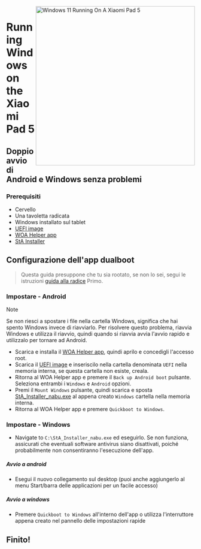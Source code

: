 <img align="right" src="https://raw.githubusercontent.com/erdilS/Port-Windows-11-Xiaomi-Pad-5/main/nabu.png" width="425" alt="Windows 11 Running On A Xiaomi Pad 5">


# Running Windows on the Xiaomi Pad 5

## Doppio avvio di Android e Windows senza problemi 

### Prerequisiti 
- Cervello 
- Una tavoletta radicata 
- Windows installato sul tablet 
- [UEFI image](https://github.com/erdilS/Port-Windows-11-Xiaomi-Pad-5/releases/download/1.0/uefi.img)
- [WOA Helper app](https://github.com/erdilS/Port-Windows-11-Xiaomi-Pad-5/releases/download/dualboot/woahelper.apk)
- [StA Installer](https://github.com/erdilS/Port-Windows-11-Xiaomi-Pad-5/releases/download/dualboot/StA_Installer_nabu.exe)

## Configurazione dell'app dualboot 
> Questa guida presuppone che tu sia rootato, se non lo sei, segui le istruzioni [guida alla radice](2-rootguide-en.md) Primo. 

### Impostare - Android
> [!NOTE]
> Se non riesci a spostare i file nella cartella Windows, significa che hai spento Windows invece di riavviarlo. Per risolvere questo problema, riavvia Windows e utilizza il riavvio, quindi quando si riavvia avvia l'avvio rapido e utilizzalo per tornare ad Android. 

- Scarica e installa il [WOA Helper app](https://github.com/erdilS/Port-Windows-11-Xiaomi-Pad-5/releases/download/dualboot/woahelper.apk), quindi aprilo e concedigli l'accesso root. 
- Scarica il [UEFI image](https://github.com/erdilS/Port-Windows-11-Xiaomi-Pad-5/releases/download/1.0/uefi.img) e inseriscilo nella cartella denominata `UEFI` nella memoria interna, se questa cartella non esiste, creala. 
- Ritorna al WOA Helper app e premere il  `Back up Android boot` pulsante. Seleziona entrambi i `Windows` e `Android` opzioni. 
- Premi il `Mount Windows` pulsante, quindi scarica e sposta [StA_Installer_nabu.exe](https://github.com/erdilS/Port-Windows-11-Xiaomi-Pad-5/releases/download/dualboot/StA_Installer_nabu.exe) al appena creato `Windows` cartella nella memoria interna. 
- Ritorna al WOA Helper app e premere `Quickboot to Windows`.

### Impostare - Windows
- Navigate to `C:\StA_Installer_nabu.exe` ed eseguirlo. Se non funziona, assicurati che eventuali software antivirus siano disattivati, poiché probabilmente non consentiranno l'esecuzione dell'app. 

##### Avvio a android
  - Esegui il nuovo collegamento sul desktop (puoi anche aggiungerlo al menu Start/barra delle applicazioni per un facile accesso)

##### Avvio a windows
  - Premere `Quickboot to Windows` all'interno dell'app o utilizza l'interruttore appena creato nel pannello delle impostazioni rapide 
  
## Finito!
